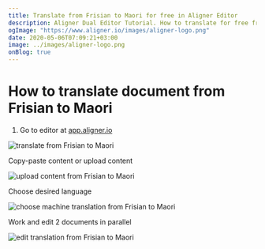 ```yaml
---
title: Translate from Frisian to Maori for free in Aligner Editor
description: Aligner Dual Editor Tutorial. How to translate for free from Frisian to Maori. Aligner is multilingual document management platform. 
ogImage: "https://www.aligner.io/images/aligner-logo.png"
date: 2020-05-06T07:09:21+03:00
image: ../images/aligner-logo.png
onBlog: true
---
```


# How to translate document from Frisian to Maori

1. Go to editor at [app.aligner.io](https://app.aligner.io "Aligner App web page")

![translate from Frisian to Maori](../aligner-blank-editor.png "translate from Frisian to Maori")

Copy-paste content or upload content

![upload content from Frisian to Maori](../aligner-uploaded-document.png "upload content from Frisian to Maori")

Choose desired language

![choose machine translation from Frisian to Maori](../aligner-language-dropdown.png "choose machine translation from Frisian to Maori")

Work and edit 2 documents in parallel

![edit translation from Frisian to Maori](../aligner-double-sitded-editor.png "edit translation from Frisian to Maori")

